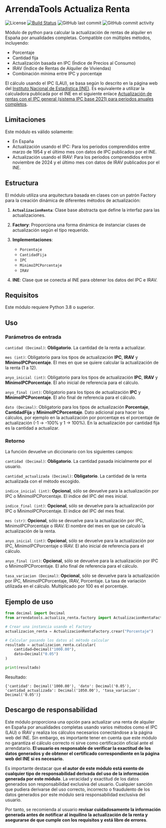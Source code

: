 # ArrendaTools Actualiza Renta
![License](https://img.shields.io/github/license/hokus15/ArrendaToolsActualizaRenta)
[![Build Status](https://github.com/hokus15/ArrendaToolsActualizaRenta/actions/workflows/main.yml/badge.svg)](https://github.com/hokus15/ArrendaToolsActualizaRenta/actions)
![GitHub last commit](https://img.shields.io/github/last-commit/hokus15/ArrendaToolsActualizaRenta?logo=github)
![GitHub commit activity](https://img.shields.io/github/commit-activity/m/hokus15/ArrendaToolsActualizaRenta?logo=github)

Módulo de python para calcular la actualización de rentas de alquiler en España por anualidades completas. Compatible con múltiples métodos, incluyendo:
- Porcentaje
- Cantidad fija
- Actualización basada en IPC (Índice de Precios al Consumo)
- IRAV (Índice de Rentas de Alquiler de Viviendas)
- Combinación mínima entre IPC y porcentaje

El cálculo usando el IPC (LAU), se basa según lo descrito en la página web del [Instituto Nacional de Estadística (INE)](https://www.ine.es/ss/Satellite?c=Page&cid=1254735905720&pagename=ProductosYServicios%2FPYSLayout&L=0&p=1254735893337). Es equivalente a utilizar la calculadora publicada por el INE en el siguiente enlace [Actualización de rentas con el IPC general (sistema IPC base 2021) para periodos anuales completos](https://www.ine.es/calcula).

## Limitaciones
Este módulo es válido solamente:
- En España
- Actualización usando el IPC: Para los periodos comprendidos entre marzo de 1954 y el último mes con datos de IPC publicados por el INE.
- Actualización usando el IRAV: Para los periodos comprendidos entre noviembre de 2024 y el último mes con datos de IRAV publicados por el INE.

## Estructura
El módulo utiliza una arquitectura basada en clases con un patrón Factory para la creación dinámica de diferentes métodos de actualización:

1. **`ActualizacionRenta`**: Clase base abstracta que define la interfaz para las actualizaciones.
2. **Factory**: Proporciona una forma dinámica de instanciar clases de actualización según el tipo requerido.
3. **Implementaciones**:

    - `Porcentaje`
    - `CantidadFija`
    - `IPC`
    - `MinimoIPCPorcentaje`
    - `IRAV`

4. **INE**: Clase que se conecta al INE para obtener los datos del IPC e IRAV.

## Requisitos

Este módulo requiere Python 3.8 o superior.

## Uso


### Parámetros de entrada
`cantidad (Decimal)`: **Obligatorio**. La cantidad de la renta a actualizar.

`mes (int)`: Obligatorio para los tipos de actualización **IPC**, **IRAV** y **MinimoIPCPorcentaje**. El mes en que se quiere calcular la actualización de la renta (1 a 12).

`anyo_inicial (int)`: Obligatorio para los tipos de actualización **IPC**, **IRAV** y **MinimoIPCPorcentaje**. El año inicial de referencia para el cálculo.

`anyo_final (int)`: Obligatorio para los tipos de actualización **IPC** y **MinimoIPCPorcentaje**. El año final de referencia para el cálculo.

`dato (Decimal)`: Obligatorio para los tipos de actualización **Porcentaje**, **CantidadFija** y **MinimoIPCPorcentaje**. Dato adicional para hacer los cálculos, por ejemplo en la actualización por porcentaje es el porcentaje de actualización (-1 -> -100% y 1 -> 100%). En la actualización por cantidad fija es la cantidad a actualizar.

### Retorno
La función devuelve un diccionario con los siguientes campos:

`cantidad (Decimal)`: **Obligatorio**. La cantidad pasada inicialmente por el usuario.

`cantidad_actualizada (Decimal)`: **Obligatorio**. La cantidad de la renta actualizada con el método escogido.

`indice_inicial (int)`: **Opcional**, sólo se devuelve para la actualización por IPC o MinimoIPCPorcentaje. El índice del IPC del mes inicial.

`indice_final (int)`: **Opcional**, sólo se devuelve para la actualización por IPC o MinimoIPCPorcentaje. El índice del IPC del mes final.

`mes (str)`: **Opcional**, sólo se devuelve para la actualización por IPC, MinimoIPCPorcentaje o IRAV. El nombre del mes en que se calculó la actualización de la renta.

`anyo_inicial (int)`: **Opcional**, sólo se devuelve para la actualización por IPC, MinimoIPCPorcentaje o IRAV. El año inicial de referencia para el cálculo. 

`anyo_final (int)`: **Opcional**, sólo se devuelve para la actualización por IPC o MinimoIPCPorcentaje. El año final de referencia para el cálculo.

`tasa_variacion (Decimal)`: **Opcional**, sólo se devuelve para la actualización por IPC, MinimoIPCPorcentaje, IRAV, Porcentaje. La tasa de variación utilizada en el cálculo. Multiplicado por 100 es el porcentaje.

## Ejemplo de uso

```python
from decimal import Decimal
from arrendatools.actualiza_renta.factory import ActualizacionRentaFactory

# Crear una instancia usando el Factory
actualizacion_renta = ActualizacionRentaFactory.crear("Porcentaje")

# Calcular pasando los datos al método calcular
resultado = actualizacion_renta.calcular(
    cantidad=Decimal("1000.00"),
    dato=Decimal("0.05")
)

print(resultado)
```

Resultado:
```
{'cantidad': Decimal('1000.00'), 'dato': Decimal('0.05'), 'cantidad_actualizada': Decimal('1050.00'), 'tasa_variacion': Decimal('0.05')}
```

## Descargo de responsabilidad
Este módulo proporciona una opción para actualizar una renta de alquiler en España por anualidades completas usando varios métodos como el IPC (LAU) o IRAV y realiza los cálculos necesarios conectándose a la página web del INE. Sin embargo, es importante tener en cuenta que este módulo no garantiza el cálculo correcto ni sirve como certificación oficial ante el arrendatario. **El usuario es responsable de verificar la exactitud de los datos generados y de obtener el certificado correspondiente en la página web del INE si es necesario.**

Es importante destacar que **el autor de este módulo está exento de cualquier tipo de responsabilidad derivada del uso de la información generada por este módulo**. La veracidad y exactitud de los datos generados son responsabilidad exclusiva del usuario. Cualquier sanción que pudiera derivarse del uso correcto, incorrecto o fraudulento de los datos generados por este módulo será responsabilidad exclusiva del usuario.

Por tanto, se recomienda al usuario **revisar cuidadosamente la información generada antes de notificar al inquilino la actualización de la renta y asegurarse de que cumple con los requisitos y está libre de errores**.
